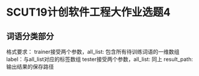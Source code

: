 # SCUT19计创软件工程大作业选题4




## 词语分类部分
格式要求：
trainer接受两个参数，all_list: 包含所有待训练词语的一维数组  label：与all_list对应的标签数组
tester接受两个参数，all_list: 同上 result_path:输出结果的保存路径
